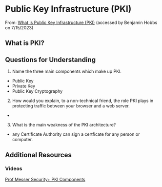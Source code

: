 # Public Key Infrastructure (PKI)
From: [What is Public Key Infrastructure (PKI)](https://www.ssh.com/academy/pki) (accessed by Benjamin Hobbs on 7/15/2023)

## What is PKI?


## Questions for Understanding
1. Name the three main components which make up PKI.
  * Public Key
  * Private Key
  * Public Key Cryptography
2. How would you explain, to a non-technical friend, the role PKI plays in protecting traffic between your browser and a web server.
  * 
3. What is the main weakness of the PKI architecture?
  * any Certificate Authority can sign a certficate for any person or computer.


## Additional Resources
### Videos
[Prof Messer Security+ PKI Components](https://www.youtube.com/watch?v=3yuad7_bszE)